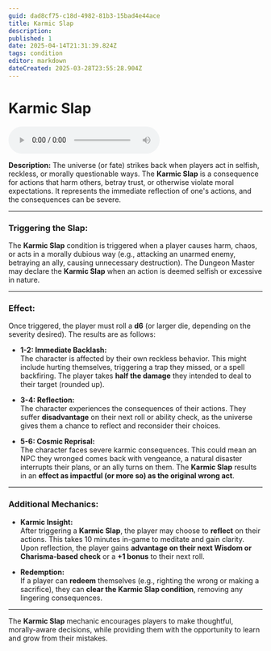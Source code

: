 ```yaml
---
guid: dad8cf75-c18d-4982-81b3-15bad4e44ace
title: Karmic Slap
description: 
published: 1
date: 2025-04-14T21:31:39.824Z
tags: condition
editor: markdown
dateCreated: 2025-03-28T23:55:28.904Z
---
```


# **Karmic Slap**

<audio controls="1" controlslist="noplaybackrate" src="/music/karmic_slap.mp3"></audio>

**Description:**
The universe (or fate) strikes back when players act in selfish, reckless, or morally questionable ways. The **Karmic Slap** is a consequence for actions that harm others, betray trust, or otherwise violate moral expectations. It represents the immediate reflection of one's actions, and the consequences can be severe.

---

### **Triggering the Slap:**
The **Karmic Slap** condition is triggered when a player causes harm, chaos, or acts in a morally dubious way (e.g., attacking an unarmed enemy, betraying an ally, causing unnecessary destruction). The Dungeon Master may declare the **Karmic Slap** when an action is deemed selfish or excessive in nature.

---

### **Effect:**
Once triggered, the player must roll a **d6** (or larger die, depending on the severity desired). The results are as follows:

- **1-2: Immediate Backlash:**  
  The character is affected by their own reckless behavior. This might include hurting themselves, triggering a trap they missed, or a spell backfiring. The player takes **half the damage** they intended to deal to their target (rounded up).
  
- **3-4: Reflection:**  
  The character experiences the consequences of their actions. They suffer **disadvantage** on their next roll or ability check, as the universe gives them a chance to reflect and reconsider their choices.

- **5-6: Cosmic Reprisal:**  
  The character faces severe karmic consequences. This could mean an NPC they wronged comes back with vengeance, a natural disaster interrupts their plans, or an ally turns on them. The **Karmic Slap** results in an **effect as impactful (or more so) as the original wrong act**.

---

### **Additional Mechanics:**

- **Karmic Insight:**  
  After triggering a **Karmic Slap**, the player may choose to **reflect** on their actions. This takes 10 minutes in-game to meditate and gain clarity. Upon reflection, the player gains **advantage on their next Wisdom or Charisma-based check** or a **+1 bonus** to their next roll.

- **Redemption:**  
  If a player can **redeem** themselves (e.g., righting the wrong or making a sacrifice), they can **clear the Karmic Slap condition**, removing any lingering consequences.

---

The **Karmic Slap** mechanic encourages players to make thoughtful, morally-aware decisions, while providing them with the opportunity to learn and grow from their mistakes.
